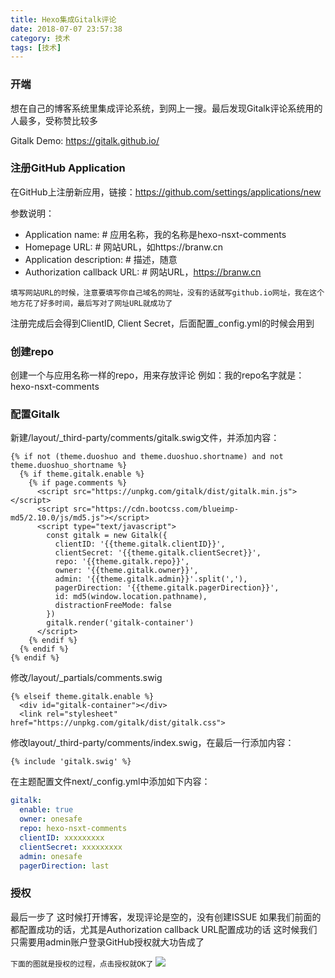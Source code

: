 ```yaml
---
title: Hexo集成Gitalk评论
date: 2018-07-07 23:57:38
category: 技术
tags: [技术]
---
```


### 开端

想在自己的博客系统里集成评论系统，到网上一搜。最后发现Gitalk评论系统用的人最多，受称赞比较多


Gitalk Demo: https://gitalk.github.io/


### 注册GitHub Application
在GitHub上注册新应用，链接：https://github.com/settings/applications/new

参数说明：
* Application name:  # 应用名称，我的名称是hexo-nsxt-comments
* Homepage URL:  # 网站URL，如https://branw.cn
* Application description:    # 描述，随意
* Authorization callback URL:   # 网站URL，https://branw.cn


`填写网站URL的时候，注意要填写你自己域名的网址，没有的话就写github.io网址，我在这个地方花了好多时间，最后写对了网址URL就成功了`

注册完成后会得到ClientID, Client Secret，后面配置_config.yml的时候会用到


### 创建repo
创建一个与应用名称一样的repo，用来存放评论
例如：我的repo名字就是：hexo-nsxt-comments


### 配置Gitalk
新建/layout/_third-party/comments/gitalk.swig文件，并添加内容：
```jinja2
{% if not (theme.duoshuo and theme.duoshuo.shortname) and not theme.duoshuo_shortname %}
  {% if theme.gitalk.enable %}
    {% if page.comments %}
      <script src="https://unpkg.com/gitalk/dist/gitalk.min.js"></script>
      <script src="https://cdn.bootcss.com/blueimp-md5/2.10.0/js/md5.js"></script>
      <script type="text/javascript">
        const gitalk = new Gitalk({
          clientID: '{{theme.gitalk.clientID}}',
          clientSecret: '{{theme.gitalk.clientSecret}}',
          repo: '{{theme.gitalk.repo}}',
          owner: '{{theme.gitalk.owner}}',
          admin: '{{theme.gitalk.admin}}'.split(','),
          pagerDirection: '{{theme.gitalk.pagerDirection}}',
          id: md5(window.location.pathname),
          distractionFreeMode: false
        })
        gitalk.render('gitalk-container')
      </script>
    {% endif %}
  {% endif %}
{% endif %}
```

修改/layout/_partials/comments.swig
```jinja2
{% elseif theme.gitalk.enable %}
  <div id="gitalk-container"></div>
  <link rel="stylesheet" href="https://unpkg.com/gitalk/dist/gitalk.css">
```

修改layout/_third-party/comments/index.swig，在最后一行添加内容：
```jinja2
{% include 'gitalk.swig' %}
```

在主题配置文件next/_config.yml中添加如下内容：
```yaml
gitalk:
  enable: true
  owner: onesafe 
  repo: hexo-nsxt-comments  
  clientID: xxxxxxxxx
  clientSecret: xxxxxxxxx
  admin: onesafe 
  pagerDirection: last
```


### 授权
最后一步了
这时候打开博客，发现评论是空的，没有创建ISSUE
如果我们前面的都配置成功的话，尤其是Authorization callback URL配置成功的话
这时候我们只需要用admin账户登录GitHub授权就大功告成了

`下面的图就是授权的过程，点击授权就OK了`
![](https://wx2.sinaimg.cn/mw690/006yibQ1ly1ft0i7bm84kj30qo0xl77i.jpg)